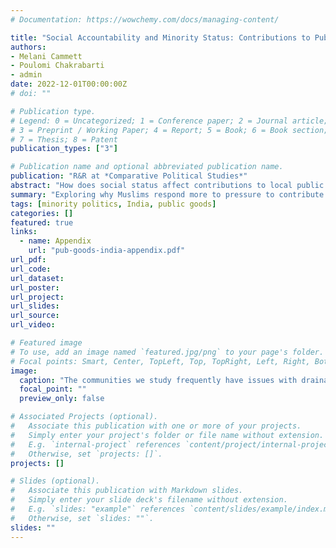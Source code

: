 ```yaml
---
# Documentation: https://wowchemy.com/docs/managing-content/

title: "Social Accountability and Minority Status: Contributions to Public Goods by Hindus and Muslims in Delhi Slums"
authors:
- Melani Cammett
- Poulomi Chakrabarti
- admin
date: 2022-12-01T00:00:00Z
# doi: ""

# Publication type.
# Legend: 0 = Uncategorized; 1 = Conference paper; 2 = Journal article;
# 3 = Preprint / Working Paper; 4 = Report; 5 = Book; 6 = Book section;
# 7 = Thesis; 8 = Patent
publication_types: ["3"]

# Publication name and optional abbreviated publication name.
publication: "R&R at *Comparative Political Studies*"
abstract: "How does social status affect contributions to local public goods? Based on an original survey experiment and qualitative research in slums in Delhi, we examine how persecuted minorities respond to social accountability aimed at promoting cooperation around community sanitation. While mainstream theories of diversity and public goods provision would predict greater willingness to cooperate in majority Hindu and Muslim neighborhoods, we find that mechanisms of social accountability are more effective among Muslims across the board, a group that routinely faces discrimination and violence in India. We propose that this reflects defensive cooperation, or a set of coping strategies in a hostile sociopolitical environment. Muslims with stronger ingroup ties, who are more likely to have developed the social technologies required to promote cooperative behavior, largely drive the effects. Our findings point to a new mechanism that helps to enforce social norms and, hence, public goods provision---the role of *minority status*."
summary: "Exploring why Muslims respond more to pressure to contribute to public goods than Hindus in slums in Delhi, India."
tags: [minority politics, India, public goods]
categories: []
featured: true
links:
  - name: Appendix
    url: "pub-goods-india-appendix.pdf"
url_pdf:
url_code:
url_dataset:
url_poster:
url_project:
url_slides:
url_source:
url_video:

# Featured image
# To use, add an image named `featured.jpg/png` to your page's folder. 
# Focal points: Smart, Center, TopLeft, Top, TopRight, Left, Right, BottomLeft, Bottom, BottomRight.
image:
  caption: "The communities we study frequently have issues with drainage, as seen in these photos."
  focal_point: ""
  preview_only: false

# Associated Projects (optional).
#   Associate this publication with one or more of your projects.
#   Simply enter your project's folder or file name without extension.
#   E.g. `internal-project` references `content/project/internal-project/index.md`.
#   Otherwise, set `projects: []`.
projects: []

# Slides (optional).
#   Associate this publication with Markdown slides.
#   Simply enter your slide deck's filename without extension.
#   E.g. `slides: "example"` references `content/slides/example/index.md`.
#   Otherwise, set `slides: ""`.
slides: ""
---
```

